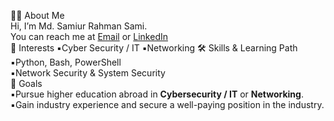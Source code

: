 👨‍💻 About Me  
Hi, I’m Md. Samiur Rahman Sami.<br/>
You can reach me at [Email](sami.bsl10@gmail.com) or [LinkedIn](https://www.linkedin.com/in/samisamiur96/)<br/>
👀 Interests
▪️Cyber Security / IT
▪️Networking
🛠️ Skills & Learning Path  
▪️Python, Bash, PowerShell  
▪️Network Security & System Security   
🚀 Goals  
▪️Pursue higher education abroad in **Cybersecurity / IT** or **Networking**.  
▪️Gain industry experience and secure a well-paying position in the industry.
